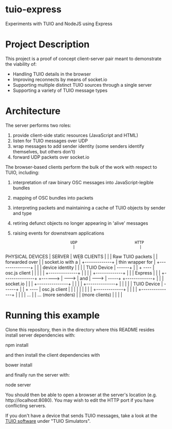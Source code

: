 # tuio-express
Experiments with TUIO and NodeJS using Express

# Project Description
This project is a proof of concept client-server pair meant to demonstrate the viability of:

* Handling TUIO details in the browser
* Improving reconnects by means of socket.io
* Supporting multiple distinct TUIO sources through a single server
* Supporting a variety of TUIO message types

# Architecture
The server performs two roles:

1) provide client-side static resources (JavaScript and HTML)
2) listen for TUIO messages over UDP
3) wrap messages to add sender identity (some senders identify themselves, but others don't)
4) forward UDP packets over socket.io

The browser-based clients perform the bulk of the work with respect to TUIO, including:

1) interpretation of raw binary OSC messages into JavaScript-legible bundles
2) mapping of OSC bundles into packets
3) interpreting packets and maintaining a cache of TUIO objects by sender and type
4) retiring defunct objects no longer appearing in 'alive' messages
5) raising events for downstream applications


                                UDP                         HTTP
                                 |                            |
  PHYSICAL DEVICES               |           SERVER           |          WEB CLIENTS
                                 |                            |
                                 |      Raw TUIO packets      |
                                 |      forwarded over        |
                                 |      socket.io with a      |
  +-------------+                |      thin wrapper for      |             +---------------+
  |             |                |      device identity       |             |               |
  | TUIO Device | ------+        |                            |      + ---- | osc.js client |
  |             |       |        |      +--------------+      |      |      |               |
  +-------------+       |        |      |    Express   |      |      |      +---------------+
                        +------> | ---> |      and     | ---> | -----+
  +-------------+       |        |      |   socket.io  |      |      |      +---------------+
  |             |       |        |      +--------------+      |      |      |               |
  | TUIO Device | ------+        |                            |      + ---- | osc.js client |
  |             |       |        |                            |      |      |               |
  +-------------+       |        |                            |      |      +---------------+
                        |        |                            |      |
                       ...       |                            |     ...
                  (more senders) |                            |  (more clients)
                                 |                            |
                                 |                            |


# Running this example

Clone this repository, then in the directory where this README resides install server dependencies with:

  npm install

and then install the client dependencies with

  bower install

and finally run the server with:

  node server

You should then be able to open a browser at the server's location (e.g. http://localhost:8080). You may wish to edit the HTTP port if you have conflicting servers.

If you don't have a device that sends TUIO messages, take a look at the [TUIO software](http://www.tuio.org/?software) under
"TUIO Simulators".
